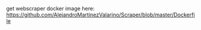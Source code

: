 get webscraper docker image here:
https://github.com/AlejandroMartinezValarino/Scraper/blob/master/Dockerfile